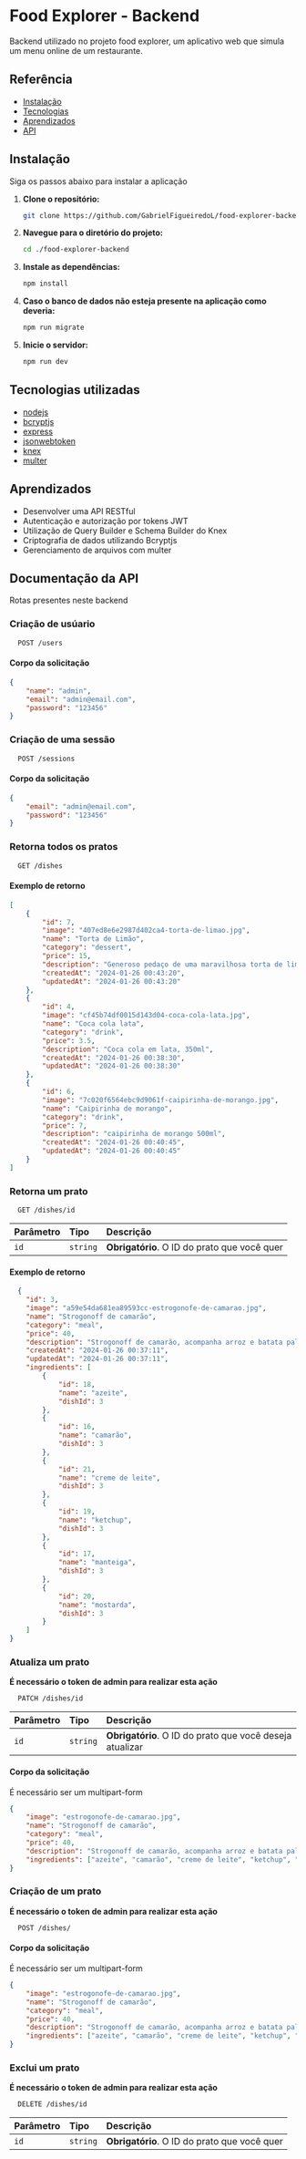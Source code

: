 
# Food Explorer - Backend

Backend utilizado no projeto food explorer, um aplicativo web que simula um menu online de um restaurante.



## Referência

- [Instalação](#-instalação)
- [Tecnologias](#-Tecnologias-utilizadas)
- [Aprendizados](#-Aprendizados)
- [API](#-Documentação-da-API)




## Instalação

Siga os passos abaixo para instalar a aplicação

1. **Clone o repositório:**

    ```bash
    git clone https://github.com/GabrielFigueiredoL/food-explorer-backend
    ```

2. **Navegue para o diretório do projeto:**

    ```bash
    cd ./food-explorer-backend
    ```

3. **Instale as dependências:**

    ```bash
    npm install
    ```

4. **Caso o banco de dados não esteja presente na aplicação como deveria:**

    ```bash
    npm run migrate
    ```

5. **Inicie o servidor:**

    ```bash
    npm run dev
    ```


## Tecnologias utilizadas

- [nodejs](https://nodejs.org/en)
- [bcryptjs](https://www.npmjs.com/package/bcryptjs)
- [express](https://www.npmjs.com/package/express)
- [jsonwebtoken](https://www.npmjs.com/package/jsonwebtoken)
- [knex](https://www.npmjs.com/package/knex)
- [multer](https://www.npmjs.com/package/multer)


## Aprendizados

- Desenvolver uma API RESTful
- Autenticação e autorização por tokens JWT
- Utilização de Query Builder e Schema Builder do Knex
- Criptografia de dados utilizando Bcryptjs
- Gerenciamento de arquivos com multer


## Documentação da API

Rotas presentes neste backend

### Criação de usúario

```http
  POST /users
```

#### Corpo da solicitação

```json
{
	"name": "admin",
	"email": "admin@email.com",
	"password": "123456"
}
```

### Criação de uma sessão

```http
  POST /sessions
```

#### Corpo da solicitação

```json
{
	"email": "admin@email.com",
	"password": "123456"
}
```

### Retorna todos os pratos

```http
  GET /dishes
```

#### Exemplo de retorno

```json
[
	{
		"id": 7,
		"image": "407ed8e6e2987d402ca4-torta-de-limao.jpg",
		"name": "Torta de Limão",
		"category": "dessert",
		"price": 15,
		"description": "Generoso pedaço de uma maravilhosa torta de limão",
		"createdAt": "2024-01-26 00:43:20",
		"updatedAt": "2024-01-26 00:43:20"
	},
	{
		"id": 4,
		"image": "cf45b74df0015d143d04-coca-cola-lata.jpg",
		"name": "Coca cola lata",
		"category": "drink",
		"price": 3.5,
		"description": "Coca cola em lata, 350ml",
		"createdAt": "2024-01-26 00:38:30",
		"updatedAt": "2024-01-26 00:38:30"
	},
	{
		"id": 6,
		"image": "7c020f6564ebc9d9061f-caipirinha-de-morango.jpg",
		"name": "Caipirinha de morango",
		"category": "drink",
		"price": 7,
		"description": "caipirinha de morango 500ml",
		"createdAt": "2024-01-26 00:40:45",
		"updatedAt": "2024-01-26 00:40:45"
	}
]
```

### Retorna um prato

```http
  GET /dishes/id
```

| Parâmetro   | Tipo       | Descrição                                   |
| :---------- | :--------- | :------------------------------------------ |
| `id`      | `string` | **Obrigatório**. O ID do prato que você quer |

#### Exemplo de retorno

```json
  {
	"id": 3,
	"image": "a59e54da681ea89593cc-estrogonofe-de-camarao.jpg",
	"name": "Strogonoff de camarão",
	"category": "meal",
	"price": 40,
	"description": "Strogonoff de camarão, acompanha arroz e batata palha",
	"createdAt": "2024-01-26 00:37:11",
	"updatedAt": "2024-01-26 00:37:11",
	"ingredients": [
		{
			"id": 18,
			"name": "azeite",
			"dishId": 3
		},
		{
			"id": 16,
			"name": "camarão",
			"dishId": 3
		},
		{
			"id": 21,
			"name": "creme de leite",
			"dishId": 3
		},
		{
			"id": 19,
			"name": "ketchup",
			"dishId": 3
		},
		{
			"id": 17,
			"name": "manteiga",
			"dishId": 3
		},
		{
			"id": 20,
			"name": "mostarda",
			"dishId": 3
		}
	]
}
```

### Atualiza um prato

**É necessário o token de admin para realizar esta ação**
```http
  PATCH /dishes/id
```



| Parâmetro   | Tipo       | Descrição                                   |
| :---------- | :--------- | :------------------------------------------ |
| `id`      | `string` | **Obrigatório**. O ID do prato que você deseja atualizar |

#### Corpo da solicitação

É necessário ser um multipart-form

```json
{
    "image": "estrogonofe-de-camarao.jpg",
	"name": "Strogonoff de camarão",
	"category": "meal",
	"price": 40,
	"description": "Strogonoff de camarão, acompanha arroz e batata palha",
    "ingredients": ["azeite", "camarão", "creme de leite", "ketchup", "manteiga","mostarda"]
}
```

### Criação de um prato
**É necessário o token de admin para realizar esta ação**
```http
  POST /dishes/
```

#### Corpo da solicitação

É necessário ser um multipart-form

```json
{
    "image": "estrogonofe-de-camarao.jpg",
	"name": "Strogonoff de camarão",
	"category": "meal",
	"price": 40,
	"description": "Strogonoff de camarão, acompanha arroz e batata palha",
    "ingredients": ["azeite", "camarão", "creme de leite", "ketchup", "manteiga","mostarda"]
}
```

### Exclui um prato
**É necessário o token de admin para realizar esta ação**
```http
  DELETE /dishes/id
```

| Parâmetro   | Tipo       | Descrição                                   |
| :---------- | :--------- | :------------------------------------------ |
| `id`      | `string` | **Obrigatório**. O ID do prato que você quer |



